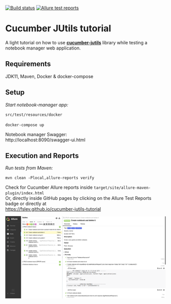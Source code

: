 [![Build status](https://github.com/fslev/cucumber-jutils-tutorial/workflows/Java%20CI%20with%20Maven/badge.svg?branch=main)](https://github.com/fslev/cucumber-jutils-tutorial/actions/workflows/build.yml)
[![Allure test reports](https://img.shields.io/static/v1?label=Go%20To&message=Allure%20Test%20Reports&color=ff69b4)](https://fslev.github.io/cucumber-jutils-tutorial)
# Cucumber JUtils tutorial


A light tutorial on how to use [**cucumber-jutils**](https://github.com/fslev/cucumber-jutils) library  while testing a notebook manager web application.  

## Requirements
JDK11, Maven, Docker & docker-compose 

## Setup
_Start notebook-manager app:_
```shell
src/test/resources/docker

docker-compose up
```

Notebook manager Swagger:  
http://localhost:8090/swagger-ui.html  

## Execution and Reports

_Run tests from Maven:_
```shell
mvn clean -Plocal,allure-reports verify
```
Check for Cucumber Allure reports inside `target/site/allure-maven-plugin/index.html`  
Or, directly inside GitHub pages by clicking on the Allure Test Reports badge or directly at  
https://fslev.github.io/cucumber-jutils-tutorial
  
![img.png](reports/allure-reports.png)
